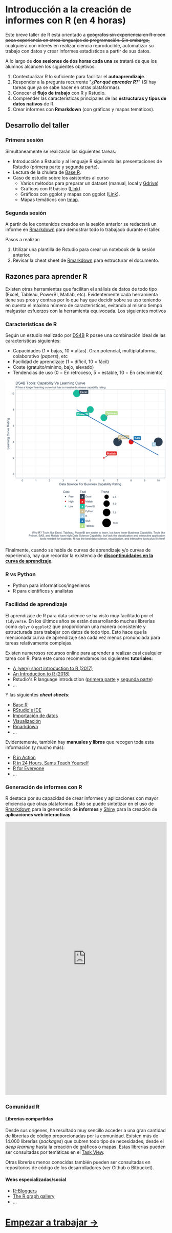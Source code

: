 # Introducción a la creación de informes con R (en 4 horas)

Este breve taller de R está orientado a ~~geógrafos sin experiencia en R o con poca experiencia en otros lenguajes de programación. Sin embargo,~~ cualquiera con interés en realizar ciencia reproducible, automatizar su trabajo con datos y crear informes estadísticos a partir de sus datos.

A lo largo de **dos sesiones de dos horas cada una** se tratará de que los alumnos alcancen los siguientes objetivos:

1. Contextualizar R lo suficiente para facilitar el **autoaprendizaje**.
2. Responder a la pregunta recurrente "***¿Por qué aprender R?***" (Si hay tareas que ya se sabe hacer en otras plataformas).
3. Conocer el **flujo de trabajo** con R y Rstudio.
4. Comprender las características principales de las **estructuras y tipos de datos nativos** de R.
5. Crear informes con **Rmarkdown** (con gráficas y mapas temáticos).

## Desarrollo del taller

### Primera sesión 

Simultaneamente se realizarán las siguientes tareas:

- Introducción a Rstudio y al lenguaje R siguiendo las presentaciones de Rstudio ([primera parte](docs/r-language-1.pdf) y [segunda parte](docs/r-language-2.pdf)).
- Lectura de la chuleta de [Base R](docs/base-r-cheat-sheet.pdf).
- Caso de estudio sobre los asistentes al curso
    - Varios métodos para preparar un dataset (manual, local y [Gdrive](https://www.r-bloggers.com/reading-data-from-google-sheets-into-r/))
    - Gráficos con R básico ([Link](https://www.harding.edu/fmccown/r/)).
    - Gráficos con ggplot y mapas con ggplot ([Link](http://r-statistics.co/Top50-Ggplot2-Visualizations-MasterList-R-Code.html)).
    - Mapas temáticos con [tmap](https://cran.r-project.org/web/packages/tmap/vignettes/tmap-nutshell.html#quick-thematic-map).


### Segunda sesión

A partir de los contenidos creados en la sesión anterior se redactará un informe en [Rmarkdown](https://rmarkdown.rstudio.com/index.html) para demostrar todo lo trabajado durante el taller.

Pasos a realizar:

1. Utilizar una plantilla de Rstudio para crear un notebook de la sesión anterior.
2. Revisar la cheat sheet de [Rmarkdown](docs/rmarkdown-cheat-sheet.pdf) para estructurar el documento.


## Razones para aprender R

Existen otras herramientas que facilitan el análisis de datos de todo tipo (Excel, Tableau, PowerBI, Matlab, etc). Evidentemente cada herramienta tiene sus pros y contras por lo que hay que decidir sobre su uso teniendo en cuenta el máximo número de características, evitando al mismo tiempo malgastar esfuerzos con la herramienta equivocada. Los siguientes motivos 

### Características de R

Según un estudio realizado por [DS4B](http://www.business-science.io/business/2017/12/27/six-reasons-to-use-R-for-business.html#appendix-1) R posee una combinación ideal de las características siguientes:

- Capacidades (1 = bajas, 10 = altas). Gran potencial, multiplataforma, colaborativo (*papers*), etc
- Facilidad de aprendizaje (1 = difícil, 10 = fácil)
- Coste (gratuito/mínimo, bajo, elevado)
- Tendencias de uso (0 = En retroceso, 5 = estable, 10 = En crecimiento)

![[source: buisiness-science.io](http://www.business-science.io/assets/ds4b_rating.png)](images/ds4b_rating.png)

Finalmente, cuando se habla de curvas de aprendizaje y/o curvas de experiencia, hay que recordar la existencia de **[discontinuidades en la curva de aprendizaje](https://en.wikipedia.org/wiki/Experience_curve_effects)**.

### R vs Python

- Python para informáticos/ingenieros
- R para científicos y analistas

### Facilidad de aprendizaje

El aprendizaje de R para data science se ha visto muy facilitado por el `Tidyverse`. En los últimos años se están desarrollando muchas librerías como `dplyr` o `ggplot2` que proporcionan una manera consistente y estructurada para trabajar con datos de todo tipo. Esto hace que la mencionada curva de aprendizaje sea cada vez menos pronunciada para tareas relativamente complejas.

Existen numerosos recursos online para aprender a realizar casi cualquier tarea con R. Para este curso recomendamos los siguientes **tutoriales**:

- [A (very) short introduction to R (2017)](docs/a-very-short-introduction-to-r.pdf)
- [An Introduction to R (2018)](docs/r-intro.pdf)
- Rstudio's R language introduction ([primera parte](docs/r-language-1.pdf) y [segunda parte](docs/r-language-2.pdf))
- ...

Y las siguientes ***cheat sheets***:

- [Base R](docs/base-r-cheat-sheet.pdf)
- [RStudio's IDE](docs/rstudio-ide-cheat-sheet.pdf)
- [Importación de datos](docs/r-data-import-cheat-sheet.pdf)
- [Visualización](docs/r-data-visualization-cheat-sheet.pdf)
- [Rmarkdown](docs/rmarkdown-cheat-sheet.pdf)
- ...

Evidentemente, también hay **manuales y libros** que recogen toda esta información (y mucho más):

- [R in Action](https://www.manning.com/books/r-in-action-second-edition?a_bid=5c2b1e1d&a_aid=RiA2ed)
- [R in 24 Hours, Sams Teach Yourself](https://www.amazon.com/24-Hours-Sams-Teach-Yourself/dp/0672338483)
- [R for Everyone](https://www.amazon.com/Everyone-Advanced-Analytics-Graphics-Addison-Wesley/dp/013454692X/)
- ...

### Generación de informes con R

R destaca por su capacidad de crear informes y aplicaciones con mayor eficiencia que otras plataformas. Esto se puede sintetizar en el uso de [Rmarkdown](https://rmarkdown.rstudio.com/lesson-14.html) para la generación de **informes** y [Shiny](http://shiny.rstudio.com/) para la creación de **aplicaciones web interactivas**.

<iframe id="example1" src="https://gallery.shinyapps.io/goog-trend-index/" style="border: none; width: 100%; height: 850px" frameborder="0"></iframe>


### Comunidad R

#### Librerías compartidas

Desde sus orígenes, ha resultado muy sencillo acceder a una gran cantidad de librerías de código proporcionadas por la comunidad. Existen más de 14.000 librerías (*packages*) que cubren todo tipo de necesidades, desde el *deep learning* hasta la creación de gráficos o mapas. Estas librerías pueden ser consultadas por temáticas en el [Task View](https://cran.r-project.org/web/views/).

Otras librerías menos conocidas también pueden ser consultadas en repositorios de código de los desarrolladores (ver Github o Bitbucket).


#### Webs especializadas/social

- [R-Bloggers](https://www.r-bloggers.com/)
- [The R graph gallery](https://www.r-graph-gallery.com/)
- ...


# [Empezar a trabajar ->](tutorial.md)

